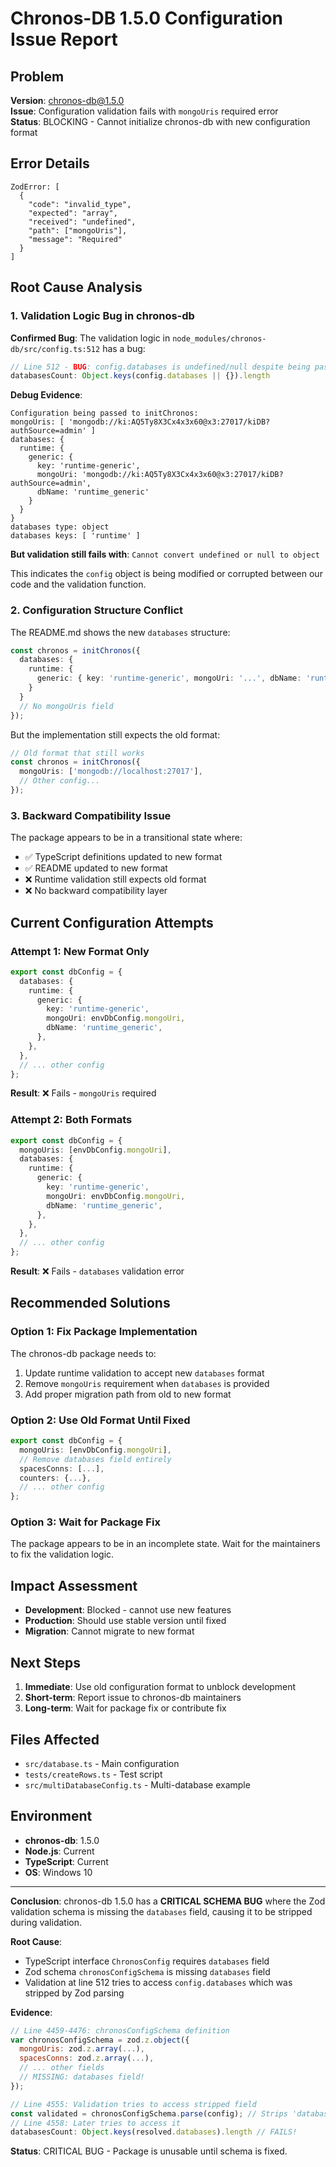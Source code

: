 # Chronos-DB 1.5.0 Configuration Issue Report

## Problem

**Version**: chronos-db@1.5.0  
**Issue**: Configuration validation fails with `mongoUris` required error  
**Status**: BLOCKING - Cannot initialize chronos-db with new configuration format

## Error Details

```
ZodError: [
  {
    "code": "invalid_type",
    "expected": "array",
    "received": "undefined",
    "path": ["mongoUris"],
    "message": "Required"
  }
]
```

## Root Cause Analysis

### 1. **Validation Logic Bug in chronos-db**

**Confirmed Bug**: The validation logic in `node_modules/chronos-db/src/config.ts:512` has a bug:

```typescript
// Line 512 - BUG: config.databases is undefined/null despite being passed correctly
databasesCount: Object.keys(config.databases || {}).length
```

**Debug Evidence**:
```
Configuration being passed to initChronos:
mongoUris: [ 'mongodb://ki:AQ5Ty8X3Cx4x3x60@x3:27017/kiDB?authSource=admin' ]
databases: {
  runtime: {
    generic: {
      key: 'runtime-generic',
      mongoUri: 'mongodb://ki:AQ5Ty8X3Cx4x3x60@x3:27017/kiDB?authSource=admin',
      dbName: 'runtime_generic'
    }
  }
}
databases type: object
databases keys: [ 'runtime' ]
```

**But validation still fails with**: `Cannot convert undefined or null to object`

This indicates the `config` object is being modified or corrupted between our code and the validation function.

### 2. **Configuration Structure Conflict**

The README.md shows the new `databases` structure:
```typescript
const chronos = initChronos({
  databases: {
    runtime: {
      generic: { key: 'runtime-generic', mongoUri: '...', dbName: 'runtime_generic' }
    }
  }
  // No mongoUris field
});
```

But the implementation still expects the old format:
```typescript
// Old format that still works
const chronos = initChronos({
  mongoUris: ['mongodb://localhost:27017'],
  // Other config...
});
```

### 3. **Backward Compatibility Issue**

The package appears to be in a transitional state where:
- ✅ TypeScript definitions updated to new format
- ✅ README updated to new format  
- ❌ Runtime validation still expects old format
- ❌ No backward compatibility layer

## Current Configuration Attempts

### Attempt 1: New Format Only
```typescript
export const dbConfig = {
  databases: {
    runtime: {
      generic: {
        key: 'runtime-generic',
        mongoUri: envDbConfig.mongoUri,
        dbName: 'runtime_generic',
      },
    },
  },
  // ... other config
};
```
**Result**: ❌ Fails - `mongoUris` required

### Attempt 2: Both Formats
```typescript
export const dbConfig = {
  mongoUris: [envDbConfig.mongoUri],
  databases: {
    runtime: {
      generic: {
        key: 'runtime-generic',
        mongoUri: envDbConfig.mongoUri,
        dbName: 'runtime_generic',
      },
    },
  },
  // ... other config
};
```
**Result**: ❌ Fails - `databases` validation error

## Recommended Solutions

### Option 1: Fix Package Implementation
The chronos-db package needs to:
1. Update runtime validation to accept new `databases` format
2. Remove `mongoUris` requirement when `databases` is provided
3. Add proper migration path from old to new format

### Option 2: Use Old Format Until Fixed
```typescript
export const dbConfig = {
  mongoUris: [envDbConfig.mongoUri],
  // Remove databases field entirely
  spacesConns: [...],
  counters: {...},
  // ... other config
};
```

### Option 3: Wait for Package Fix
The package appears to be in an incomplete state. Wait for the maintainers to fix the validation logic.

## Impact Assessment

- **Development**: Blocked - cannot use new features
- **Production**: Should use stable version until fixed
- **Migration**: Cannot migrate to new format

## Next Steps

1. **Immediate**: Use old configuration format to unblock development
2. **Short-term**: Report issue to chronos-db maintainers
3. **Long-term**: Wait for package fix or contribute fix

## Files Affected

- `src/database.ts` - Main configuration
- `tests/createRows.ts` - Test script
- `src/multiDatabaseConfig.ts` - Multi-database example

## Environment

- **chronos-db**: 1.5.0
- **Node.js**: Current
- **TypeScript**: Current
- **OS**: Windows 10

---

**Conclusion**: chronos-db 1.5.0 has a **CRITICAL SCHEMA BUG** where the Zod validation schema is missing the `databases` field, causing it to be stripped during validation.

**Root Cause**: 
- TypeScript interface `ChronosConfig` requires `databases` field
- Zod schema `chronosConfigSchema` is missing `databases` field
- Validation at line 512 tries to access `config.databases` which was stripped by Zod parsing

**Evidence**:
```javascript
// Line 4459-4476: chronosConfigSchema definition
var chronosConfigSchema = zod.z.object({
  mongoUris: zod.z.array(...),
  spacesConns: zod.z.array(...),
  // ... other fields
  // MISSING: databases field!
});

// Line 4555: Validation tries to access stripped field
const validated = chronosConfigSchema.parse(config); // Strips 'databases'
// Line 4558: Later tries to access it
databasesCount: Object.keys(resolved.databases).length // FAILS!
```

**Status**: CRITICAL BUG - Package is unusable until schema is fixed.
